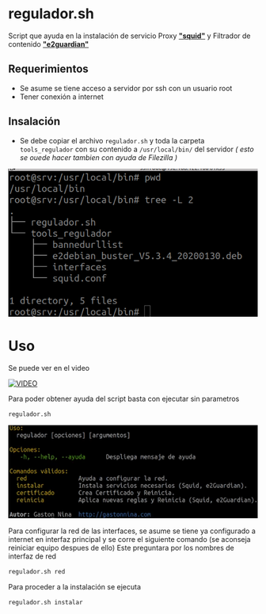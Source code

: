 # regulador.sh
Script que ayuda en la instalación de servicio Proxy [**"squid"**](https://en.wikipedia.org/wiki/Squid_(software)) y Filtrador de contenido [**"e2guardian"**](http://e2guardian.org/cms/index.php)

## Requerimientos

- Se asume se tiene acceso a servidor por ssh con un usuario root
- Tener conexión a internet

## Insalación

- Se debe copiar el archivo `regulador.sh` y toda la carpeta  `tools_regulador` con su contenido a `/usr/local/bin/` del servidor *( esto se ouede hacer tambien con ayuda de Filezilla )*


![Regulador patalla inslacion](img_instalacion.png?raw=true "Regulador patalla inslacion")
# Uso

Se puede ver en el video

[![VIDEO](https://img.youtube.com/vi/6ZKh3Jlf8NA/0.jpg)](https://www.youtube.com/watch?v=6ZKh3Jlf8NA)


Para poder obtener ayuda del script basta con ejecutar sin parametros

```bash
regulador.sh
```
![Regulador patalla ayuda](img_ayuda.png?raw=true "Regulador patalla ayuda")

Para configurar la red de las interfaces, se asume se tiene ya configurado a internet en interfaz principal y se corre el siguiente comando (se aconseja reiniciar equipo despues de ello)
Este preguntara por los nombres de interfaz de red

```bash
regulador.sh red
```

Para proceder a la instalación se ejecuta

```bash
regulador.sh instalar
```